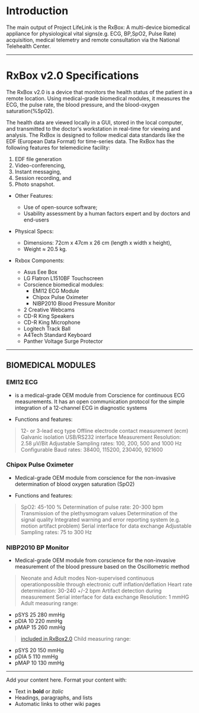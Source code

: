 # Introduction #

The main output of Project LifeLink is the RxBox: A multi-device biomedical appliance for physiological vital signs(e.g. ECG, BP,SpO2, Pulse Rate) acquisition, medical telemetry and remote consultation via the National Telehealth Center.



---


# RxBox v2.0 Specifications #

The RxBox v2.0 is a device that monitors the health status of the patient in a remote location.
Using medical-grade biomedical modules, it measures the ECG, the pulse rate, the blood
pressure, and the blood-oxygen saturation(%Sp02).

The health data are viewed locally in a GUI, stored in the local computer, and transmitted
to the doctor's workstation in real-time for viewing and analysis. The RxBox is designed to follow medical data standards like the EDF (European Data Format) for time-series data. The RxBox has the following features for telemedicine facility:
  1. EDF file generation
  1. Video-conferencing,
  1. Instant messaging,
  1. Session recording, and
  1. Photo snapshot.

  * Other Features:
    * Use of open-source software;
    * Usability assessment by a human factors expert and by doctors and end-users

  * Physical Specs:
    * Dimensions: 72cm x 47cm x 26 cm (length x width x height),
    * Weight ≈ 20.5 kg.

  * Rxbox Components:
    * Asus Eee Box
    * LG Flatron L1510BF Touchscreen
    * Corscience biomedical modules:
      * EMI12 ECG Module
      * Chipox Pulse Oximeter
      * NIBP2010 Blood Pressure Monitor
    * 2 Creative Webcams
    * CD-R King Speakers
    * CD-R King Microphone
    * Logitech Track Ball
    * A4Tech Standard Keyboard
    * Panther Voltage Surge Protector

---


## BIOMEDICAL MODULES ##
### EMI12 ECG ###
- is a medical-grade OEM module from Corscience for continuous ECG measurements. It has an
open communication protocol for the simple integration of a 12-channel ECG in diagnostic
systems

- Functions and features:
> 12- or 3-lead ecg type
> Offline electrode contact measurement (ecm)
> Galvanic isolation
> USB/RS232 interface
> Measurement Resolution: 2.58 µV/Bit
> Adjustable Sampling rates: 100, 200, 500 and 1000 Hz
> Configurable Baud rates: 38400, 115200, 230400, 921600

### Chipox Pulse Oximeter ###
- Medical-grade OEM module from corscience for the non-invasive determination of
blood oxygen saturation (SpO2)

- Functions and features:
> SpO2: 45-100 %
> Determination of pulse rate: 20-300 bpm
> Transmission of the plethysmogram values
> Determination of the signal quality
> Integrated warning and error reporting system (e.g. motion artifact problem)
> Serial interface for data exchange
> Adjustable Sampling rates: 75 to 300 Hz
### NIBP2010 BP Monitor ###
- Medical-grade OEM module from corscience for the non-invasive measurement of the blood
pressure based on the Oscillometric method

> Neonate and Adult modes
>Non-supervised continuous operationpossible through electronic cuff inflation/deflation
> Heart rate determination: 30-240 +/-2 bpm
> Artifact detection during measurement
> Serial interface for data exchange
> Resolution: 1 mmHG
> Adult measuring range:
  * pSYS 25 280 mmHg
  * pDIA 10 220 mmHg
  * pMAP 15 260 mmHg
> [included in RxBox2.0](not.md) Child measuring range:
  * pSYS 20 150 mmHg
  * pDIA 5 110 mmHg
  * pMAP 10 130 mmHg


---


Add your content here.  Format your content with:
  * Text in **bold** or _italic_
  * Headings, paragraphs, and lists
  * Automatic links to other wiki pages